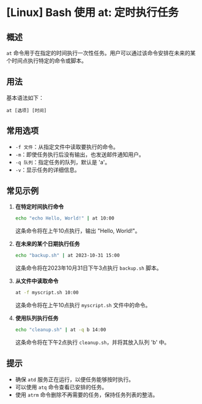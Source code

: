 # [Linux] Bash 使用 at: 定时执行任务

## 概述
`at` 命令用于在指定的时间执行一次性任务。用户可以通过该命令安排在未来的某个时间点执行特定的命令或脚本。

## 用法
基本语法如下：
```
at [选项] [时间]
```

## 常用选项
- `-f 文件`：从指定文件中读取要执行的命令。
- `-m`：即使任务执行后没有输出，也发送邮件通知用户。
- `-q 队列`：指定任务的队列，默认是 'a'。
- `-v`：显示任务的详细信息。

## 常见示例
1. **在特定时间执行命令**
   ```bash
   echo "echo Hello, World!" | at 10:00
   ```
   这条命令将在上午10点执行，输出 "Hello, World!"。

2. **在未来的某个日期执行任务**
   ```bash
   echo "backup.sh" | at 2023-10-31 15:00
   ```
   这条命令将在2023年10月31日下午3点执行 `backup.sh` 脚本。

3. **从文件中读取命令**
   ```bash
   at -f myscript.sh 10:00
   ```
   这条命令将在上午10点执行 `myscript.sh` 文件中的命令。

4. **使用队列执行任务**
   ```bash
   echo "cleanup.sh" | at -q b 14:00
   ```
   这条命令将在下午2点执行 `cleanup.sh`，并将其放入队列 'b' 中。

## 提示
- 确保 `atd` 服务正在运行，以便任务能够按时执行。
- 可以使用 `atq` 命令查看已安排的任务。
- 使用 `atrm` 命令删除不再需要的任务，保持任务列表的整洁。